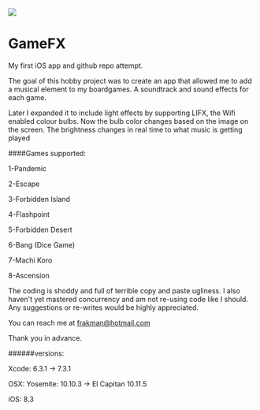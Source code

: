 <img src="https://img.shields.io/badge/Say%20Thanks-!-1EAEDB.svg">

# GameFX
My first iOS app and github repo attempt.

The goal of this hobby project was to create an app that allowed me to add a musical element to my boardgames. A soundtrack and sound effects for each game.  

Later I expanded it to include light effects by supporting LIFX, the Wifi enabled colour bulbs. Now the bulb color changes based on the image on the screen. The brightness changes in real time to what music is getting played

####Games supported:

1-Pandemic

2-Escape

3-Forbidden Island

4-Flashpoint

5-Forbidden Desert

6-Bang (Dice Game)

7-Machi Koro

8-Ascension

The coding is shoddy and full of terrible copy and paste ugliness. I also haven't yet mastered concurrency and am not re-using code like I should. Any suggestions or re-writes would be highly appreciated.

You can reach me at frakman@hotmail.com

Thank you in advance.


######versions:

Xcode: 6.3.1 -> 7.3.1

OSX: Yosemite: 10.10.3 -> El Capitan 10.11.5

iOS: 8.3

